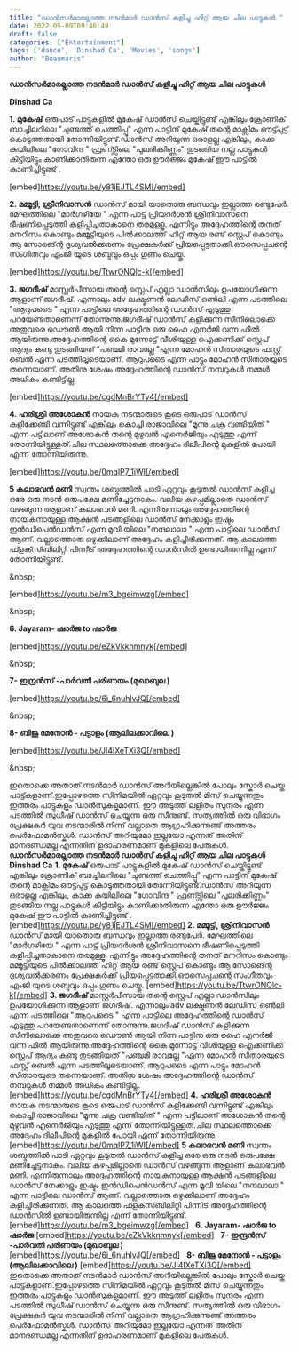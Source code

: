 ```yaml
---
title: "ഡാൻസർമാരല്ലാത്ത നടൻമാർ ഡാൻസ് കളിച്ചു ഹിറ്റ്‌ ആയ ചില പാട്ടുകൾ "
date: 2022-05-09T09:46:49
draft: false
categories: ["Entertainment"]
tags: ['dance', 'Dinshad Ca', 'Movies', 'songs']
author: "Beaumaris"
---
```


<strong>ഡാൻസർമാരല്ലാത്ത നടൻമാർ ഡാൻസ് കളിച്ചു ഹിറ്റ്‌ ആയ ചില പാട്ടുകൾ </strong>

<strong>Dinshad Ca</strong>

<strong>1. മുകേഷ്</strong>
ഒരുപാട് പാട്ടുകളിൽ മുകേഷ് ഡാൻസ് ചെയ്തിട്ടുണ്ട് എങ്കിലും ക്രോണിക് ബാച്ചിലറിലെ "ചുണ്ടത്ത് ചെത്തിപ്പൂ" എന്ന പാട്ടിന് മുകേഷ് തന്റെ മാക്സിമം ഔട്ട്പുട്ട് കൊടുത്തതായി തോന്നിയിട്ടുണ്ട്.ഡാൻസ് അറിയുന്ന ഒരാളല്ല എങ്കിലും, കാക്ക കുയിലിലെ "ഗോവിന്ദ " ഫ്രണ്ട്സിലെ "പുലരിക്കിണ്ണം" തുടങ്ങിയ നല്ല പാട്ടുകൾ കിട്ടിയിട്ടും കാണിക്കാതിരുന്ന എന്തോ ഒരു ഊർജ്ജം മുകേഷ് ഈ പാട്ടിൽ കാണിച്ചിട്ടുണ്ട് .

[embed]https://youtu.be/y81jEJTL4SM[/embed]

<strong>2. മമ്മൂട്ടി, ശ്രീനിവാസൻ</strong>
ഡാൻസ് മായി യാതൊരു ബന്ധവും ഇല്ലാത്ത രണ്ടുപേർ. മേഘത്തിലെ "മാർഗഴിയേ " എന്ന പാട്ട് പ്രിയദർശൻ ശ്രീനിവാസനെ ഭീഷണിപ്പെടുത്തി കളിപ്പിച്ചതാകാനെ തരമുള്ളൂ. എന്നിട്ടും അദ്ദേഹത്തിന്റെ തനത് മനറിസം കൊണ്ടും മമ്മൂട്ടിയുടെ പിൽക്കാലത്ത് ഹിറ്റ്‌ ആയ രണ്ട് സ്റ്റെപ് കൊണ്ടും ആ സോങ്ന്റെ ദൃശ്യവൽക്കരണം പ്രേക്ഷകർക്ക് പ്രിയപ്പെട്ടതാക്കി.ഔസെപ്പചന്റെ സംഗീതവും എംജി യുടെ ശബ്ദവും ഒപ്പം ഗുണം ചെയ്തു.

[embed]https://youtu.be/TtwrONQlc-k[/embed]

<strong>3. ജഗദീഷ്</strong>
മാസ്റ്റർപീസായ തന്റെ സ്റ്റെപ് എല്ലാ ഡാൻസിലും ഉപയോഗിക്കുന്ന ആളാണ് ജഗദീഷ്. എന്നാലും adv ലക്ഷ്മണൻ ലേഡീസ് ഒൺലി എന്ന പടത്തിലെ "ആറുപടൈ " എന്ന പാട്ടിലെ അദ്ദേഹത്തിന്റെ ഡാൻസ് എടുത്തു പറയേണ്ടതാണെന്ന് തോന്നുന്നു.ജഗദീഷ് ഡാൻസ് കളിക്കുന്ന സീനിലൊക്കെ അതുവരെ ഡൌൺ ആയി നിന്ന പാട്ടിനു ഒരു ഹൈ എനർജി വന്ന ഫീൽ ആയിരുന്നു.അദ്ദേഹത്തിന്റെ കൈ മുന്നോട്ട് വീശിയുള്ള ഐക്കണിക്ക് സ്റ്റെപ് ആദ്യം കണ്ടു തുടങ്ങിയത് "പഞ്ചമി രാവല്ലേ "എന്ന മോഹൻ സിതാരയുടെ ഫസ്റ്റ് ബെൽ എന്ന പടത്തിലൂടെയാണ്. ആറുപടൈ എന്ന പാട്ടും മോഹൻ സിതാരയുടെ തന്നെയാണ്. അതിനു ശേഷം അദ്ദേഹത്തിന്റെ ഡാൻസ് നമ്പറുകൾ നമ്മൾ അധികം കണ്ടിട്ടില്ല.

[embed]https://youtu.be/cgdMnBrYTy4[/embed]

<strong>4. ഹരിശ്രീ അശോകൻ</strong>
നായക നടന്മാരുടെ കൂടെ ഒരുപാട് ഡാൻസ് കളിക്കേണ്ടി വന്നിട്ടുണ്ട് എങ്കിലും കൊച്ചി രാജാവിലെ "മൂന്നു ചക്ര വണ്ടിയിത് " എന്ന പട്ടിലാണ് അശോകൻ തന്റെ മുഴുവൻ എനെർജിയും എടുത്തു എന്ന് തോന്നിയിട്ടുള്ളത്.ചില സ്ഥലത്തൊക്കെ അദ്ദേഹം ദിലീപിന്റെ മുകളിൽ പോയി എന്ന് തോന്നിയിരുന്നു.

[embed]https://youtu.be/0mqlP7_1iWI[/embed]

<strong>5 കലാഭവൻ മണി</strong>
സ്വന്തം ശബ്ദത്തിൽ പാടി ഏറ്റവും കൂടുതൽ ഡാൻസ് കളിച്ച ഒരേ ഒരു നടൻ ഒരുപക്ഷേ മണിച്ചേട്ടനാകും. വലിയ കുഴപ്പമില്ലാതെ ഡാൻസ് വഴങ്ങുന്ന ആളാണ് കലാഭവൻ മണി. എന്നിരുന്നാലും അദ്ദേഹത്തിന്റെ നായകനായുള്ള ആക്ഷൻ പടങ്ങളിലെ ഡാൻസ് നേക്കാളും ഇഷ്ടം ഇൻഡിപെൻഡൻസ് എന്ന മൂവി യിലെ "നന്ദലാലാ " എന്ന പാട്ടിലെ ഡാൻസ് ആണ്. വല്ലാത്തൊരു ഒഴുക്കിലാണ് അദ്ദേഹം കളിച്ചിരിക്കുന്നത്. ആ കാലത്തെ ഫ്ളക്സ്ബിലിറ്റി പിന്നീട് അദ്ദേഹത്തിന്റെ ഡാൻസിൽ ഉണ്ടായിരുന്നില്ല എന്ന് തോന്നിയിട്ടുണ്ട്.

&amp;nbsp;

[embed]https://youtu.be/m3_bgeimwzg[/embed]

&amp;nbsp;

<strong>6. Jayaram- ഷാർജ to ഷാർജ</strong>

[embed]https://youtu.be/eZkVkknmnyk[/embed]

&amp;nbsp;

<strong>7- ഇന്ദ്രൻസ് -പാർവതി പരിണയം</strong>
<strong>(മുഖാബുല )</strong>

[embed]https://youtu.be/6i_6nuhlvJQ[/embed]

&amp;nbsp;

<strong>8- ബിജു മേനോൻ - പട്ടാളം</strong>
<strong>(ആലിലക്കാവിലെ )</strong>

[embed]https://youtu.be/JI4IXeTXi3Q[/embed]

&amp;nbsp;

ഇതൊക്കെ അതാത് നടൻമാർ ഡാൻസ് അറിയില്ലെങ്കിൽ പോലും സ്കോർ ചെയ്ത പാട്ട്കളാണ്.ഇപ്പോഴത്തെ സിനിമയിൽ ഏറ്റവും കൂടുതൽ മിസ് ചെയ്യുന്നതും ഇത്തരം പാട്ടുകളും ഡാൻസുകളുമാണ്. ഈ അടുത്ത് ലളിതം സുന്ദരം എന്ന പടത്തിൽ സുധീഷ് ഡാൻസ് ചെയ്യുന്ന ഒരു സീനുണ്ട്. സത്യത്തിൽ ഒരു വിഭാഗം പ്രേക്ഷകർ യുവ നടന്മാരിൽ നിന്ന് വല്ലാതെ ആഗ്രഹിക്കുന്നുണ്ട് അത്തരം പെർഫോമൻസ്കൾ. ഡാൻസ് അറിയുമോ ഇല്ലയോ എന്നത് അതിന് മാനദണ്ഡമല്ല എന്നതിന് ഉദാഹരണമാണ് മുകളിലെ പേരുകൾ.
**ഡാൻസർമാരല്ലാത്ത നടൻമാർ ഡാൻസ് കളിച്ചു ഹിറ്റ്‌ ആയ ചില പാട്ടുകൾ** **Dinshad Ca** **1\. മുകേഷ്** ഒരുപാട് പാട്ടുകളിൽ മുകേഷ് ഡാൻസ് ചെയ്തിട്ടുണ്ട് എങ്കിലും ക്രോണിക് ബാച്ചിലറിലെ "ചുണ്ടത്ത് ചെത്തിപ്പൂ" എന്ന പാട്ടിന് മുകേഷ് തന്റെ മാക്സിമം ഔട്ട്പുട്ട് കൊടുത്തതായി തോന്നിയിട്ടുണ്ട്.ഡാൻസ് അറിയുന്ന ഒരാളല്ല എങ്കിലും, കാക്ക കുയിലിലെ "ഗോവിന്ദ " ഫ്രണ്ട്സിലെ "പുലരിക്കിണ്ണം" തുടങ്ങിയ നല്ല പാട്ടുകൾ കിട്ടിയിട്ടും കാണിക്കാതിരുന്ന എന്തോ ഒരു ഊർജ്ജം മുകേഷ് ഈ പാട്ടിൽ കാണിച്ചിട്ടുണ്ട് . [embed]https://youtu.be/y81jEJTL4SM[/embed] **2\. മമ്മൂട്ടി, ശ്രീനിവാസൻ** ഡാൻസ് മായി യാതൊരു ബന്ധവും ഇല്ലാത്ത രണ്ടുപേർ. മേഘത്തിലെ "മാർഗഴിയേ " എന്ന പാട്ട് പ്രിയദർശൻ ശ്രീനിവാസനെ ഭീഷണിപ്പെടുത്തി കളിപ്പിച്ചതാകാനെ തരമുള്ളൂ. എന്നിട്ടും അദ്ദേഹത്തിന്റെ തനത് മനറിസം കൊണ്ടും മമ്മൂട്ടിയുടെ പിൽക്കാലത്ത് ഹിറ്റ്‌ ആയ രണ്ട് സ്റ്റെപ് കൊണ്ടും ആ സോങ്ന്റെ ദൃശ്യവൽക്കരണം പ്രേക്ഷകർക്ക് പ്രിയപ്പെട്ടതാക്കി.ഔസെപ്പചന്റെ സംഗീതവും എംജി യുടെ ശബ്ദവും ഒപ്പം ഗുണം ചെയ്തു. [embed]https://youtu.be/TtwrONQlc-k[/embed] **3\. ജഗദീഷ്** മാസ്റ്റർപീസായ തന്റെ സ്റ്റെപ് എല്ലാ ഡാൻസിലും ഉപയോഗിക്കുന്ന ആളാണ് ജഗദീഷ്. എന്നാലും adv ലക്ഷ്മണൻ ലേഡീസ് ഒൺലി എന്ന പടത്തിലെ "ആറുപടൈ " എന്ന പാട്ടിലെ അദ്ദേഹത്തിന്റെ ഡാൻസ് എടുത്തു പറയേണ്ടതാണെന്ന് തോന്നുന്നു.ജഗദീഷ് ഡാൻസ് കളിക്കുന്ന സീനിലൊക്കെ അതുവരെ ഡൌൺ ആയി നിന്ന പാട്ടിനു ഒരു ഹൈ എനർജി വന്ന ഫീൽ ആയിരുന്നു.അദ്ദേഹത്തിന്റെ കൈ മുന്നോട്ട് വീശിയുള്ള ഐക്കണിക്ക് സ്റ്റെപ് ആദ്യം കണ്ടു തുടങ്ങിയത് "പഞ്ചമി രാവല്ലേ "എന്ന മോഹൻ സിതാരയുടെ ഫസ്റ്റ് ബെൽ എന്ന പടത്തിലൂടെയാണ്. ആറുപടൈ എന്ന പാട്ടും മോഹൻ സിതാരയുടെ തന്നെയാണ്. അതിനു ശേഷം അദ്ദേഹത്തിന്റെ ഡാൻസ് നമ്പറുകൾ നമ്മൾ അധികം കണ്ടിട്ടില്ല. [embed]https://youtu.be/cgdMnBrYTy4[/embed] **4\. ഹരിശ്രീ അശോകൻ** നായക നടന്മാരുടെ കൂടെ ഒരുപാട് ഡാൻസ് കളിക്കേണ്ടി വന്നിട്ടുണ്ട് എങ്കിലും കൊച്ചി രാജാവിലെ "മൂന്നു ചക്ര വണ്ടിയിത് " എന്ന പട്ടിലാണ് അശോകൻ തന്റെ മുഴുവൻ എനെർജിയും എടുത്തു എന്ന് തോന്നിയിട്ടുള്ളത്.ചില സ്ഥലത്തൊക്കെ അദ്ദേഹം ദിലീപിന്റെ മുകളിൽ പോയി എന്ന് തോന്നിയിരുന്നു. [embed]https://youtu.be/0mqlP7_1iWI[/embed] **5 കലാഭവൻ മണി** സ്വന്തം ശബ്ദത്തിൽ പാടി ഏറ്റവും കൂടുതൽ ഡാൻസ് കളിച്ച ഒരേ ഒരു നടൻ ഒരുപക്ഷേ മണിച്ചേട്ടനാകും. വലിയ കുഴപ്പമില്ലാതെ ഡാൻസ് വഴങ്ങുന്ന ആളാണ് കലാഭവൻ മണി. എന്നിരുന്നാലും അദ്ദേഹത്തിന്റെ നായകനായുള്ള ആക്ഷൻ പടങ്ങളിലെ ഡാൻസ് നേക്കാളും ഇഷ്ടം ഇൻഡിപെൻഡൻസ് എന്ന മൂവി യിലെ "നന്ദലാലാ " എന്ന പാട്ടിലെ ഡാൻസ് ആണ്. വല്ലാത്തൊരു ഒഴുക്കിലാണ് അദ്ദേഹം കളിച്ചിരിക്കുന്നത്. ആ കാലത്തെ ഫ്ളക്സ്ബിലിറ്റി പിന്നീട് അദ്ദേഹത്തിന്റെ ഡാൻസിൽ ഉണ്ടായിരുന്നില്ല എന്ന് തോന്നിയിട്ടുണ്ട്. &nbsp; [embed]https://youtu.be/m3_bgeimwzg[/embed] &nbsp; **6\. Jayaram- ഷാർജ to ഷാർജ** [embed]https://youtu.be/eZkVkknmnyk[/embed] &nbsp; **7- ഇന്ദ്രൻസ് -പാർവതി പരിണയം** **(മുഖാബുല )** [embed]https://youtu.be/6i_6nuhlvJQ[/embed] &nbsp; **8- ബിജു മേനോൻ - പട്ടാളം** **(ആലിലക്കാവിലെ )** [embed]https://youtu.be/JI4IXeTXi3Q[/embed] &nbsp; ഇതൊക്കെ അതാത് നടൻമാർ ഡാൻസ് അറിയില്ലെങ്കിൽ പോലും സ്കോർ ചെയ്ത പാട്ട്കളാണ്.ഇപ്പോഴത്തെ സിനിമയിൽ ഏറ്റവും കൂടുതൽ മിസ് ചെയ്യുന്നതും ഇത്തരം പാട്ടുകളും ഡാൻസുകളുമാണ്. ഈ അടുത്ത് ലളിതം സുന്ദരം എന്ന പടത്തിൽ സുധീഷ് ഡാൻസ് ചെയ്യുന്ന ഒരു സീനുണ്ട്. സത്യത്തിൽ ഒരു വിഭാഗം പ്രേക്ഷകർ യുവ നടന്മാരിൽ നിന്ന് വല്ലാതെ ആഗ്രഹിക്കുന്നുണ്ട് അത്തരം പെർഫോമൻസ്കൾ. ഡാൻസ് അറിയുമോ ഇല്ലയോ എന്നത് അതിന് മാനദണ്ഡമല്ല എന്നതിന് ഉദാഹരണമാണ് മുകളിലെ പേരുകൾ.
